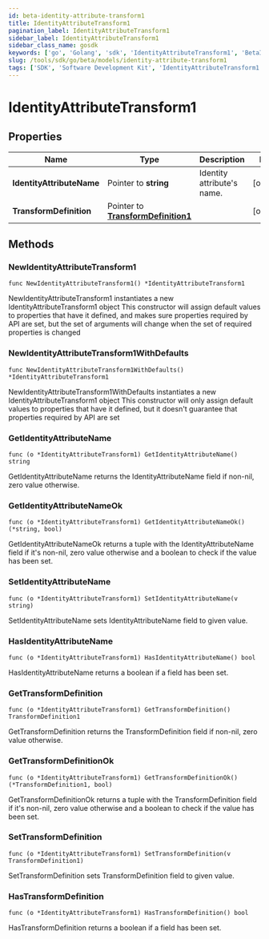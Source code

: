 ```yaml
---
id: beta-identity-attribute-transform1
title: IdentityAttributeTransform1
pagination_label: IdentityAttributeTransform1
sidebar_label: IdentityAttributeTransform1
sidebar_class_name: gosdk
keywords: ['go', 'Golang', 'sdk', 'IdentityAttributeTransform1', 'BetaIdentityAttributeTransform1'] 
slug: /tools/sdk/go/beta/models/identity-attribute-transform1
tags: ['SDK', 'Software Development Kit', 'IdentityAttributeTransform1', 'BetaIdentityAttributeTransform1']
---
```


# IdentityAttributeTransform1

## Properties

Name | Type | Description | Notes
------------ | ------------- | ------------- | -------------
**IdentityAttributeName** | Pointer to **string** | Identity attribute's name. | [optional] 
**TransformDefinition** | Pointer to [**TransformDefinition1**](transform-definition1) |  | [optional] 

## Methods

### NewIdentityAttributeTransform1

`func NewIdentityAttributeTransform1() *IdentityAttributeTransform1`

NewIdentityAttributeTransform1 instantiates a new IdentityAttributeTransform1 object
This constructor will assign default values to properties that have it defined,
and makes sure properties required by API are set, but the set of arguments
will change when the set of required properties is changed

### NewIdentityAttributeTransform1WithDefaults

`func NewIdentityAttributeTransform1WithDefaults() *IdentityAttributeTransform1`

NewIdentityAttributeTransform1WithDefaults instantiates a new IdentityAttributeTransform1 object
This constructor will only assign default values to properties that have it defined,
but it doesn't guarantee that properties required by API are set

### GetIdentityAttributeName

`func (o *IdentityAttributeTransform1) GetIdentityAttributeName() string`

GetIdentityAttributeName returns the IdentityAttributeName field if non-nil, zero value otherwise.

### GetIdentityAttributeNameOk

`func (o *IdentityAttributeTransform1) GetIdentityAttributeNameOk() (*string, bool)`

GetIdentityAttributeNameOk returns a tuple with the IdentityAttributeName field if it's non-nil, zero value otherwise
and a boolean to check if the value has been set.

### SetIdentityAttributeName

`func (o *IdentityAttributeTransform1) SetIdentityAttributeName(v string)`

SetIdentityAttributeName sets IdentityAttributeName field to given value.

### HasIdentityAttributeName

`func (o *IdentityAttributeTransform1) HasIdentityAttributeName() bool`

HasIdentityAttributeName returns a boolean if a field has been set.

### GetTransformDefinition

`func (o *IdentityAttributeTransform1) GetTransformDefinition() TransformDefinition1`

GetTransformDefinition returns the TransformDefinition field if non-nil, zero value otherwise.

### GetTransformDefinitionOk

`func (o *IdentityAttributeTransform1) GetTransformDefinitionOk() (*TransformDefinition1, bool)`

GetTransformDefinitionOk returns a tuple with the TransformDefinition field if it's non-nil, zero value otherwise
and a boolean to check if the value has been set.

### SetTransformDefinition

`func (o *IdentityAttributeTransform1) SetTransformDefinition(v TransformDefinition1)`

SetTransformDefinition sets TransformDefinition field to given value.

### HasTransformDefinition

`func (o *IdentityAttributeTransform1) HasTransformDefinition() bool`

HasTransformDefinition returns a boolean if a field has been set.


